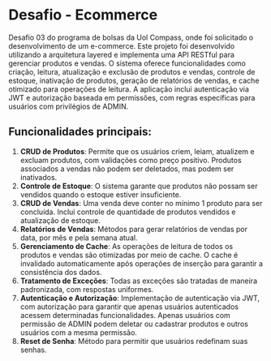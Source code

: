 # Desafio - Ecommerce

Desafio 03 do programa de bolsas da Uol Compass, onde foi solicitado o desenvolvimento de um e-commerce. 
Este projeto foi desenvolvido utilizando a arquitetura layered e implementa uma API RESTful para gerenciar produtos e vendas. O sistema oferece funcionalidades como criação, leitura, atualização e exclusão de produtos e vendas, controle de estoque, inativação de produtos, geração de relatórios de vendas, e cache otimizado para operações de leitura. A aplicação inclui autenticação via JWT e autorização baseada em permissões, com regras específicas para usuários com privilégios de ADMIN.

## Funcionalidades principais:

1. **CRUD de Produtos**: Permite que os usuários criem, leiam, atualizem e excluam produtos, com validações como preço positivo. Produtos associados a vendas não podem ser deletados, mas podem ser inativados.
2. **Controle de Estoque**: O sistema garante que produtos não possam ser vendidos quando o estoque estiver insuficiente.
3. **CRUD de Vendas**: Uma venda deve conter no mínimo 1 produto para ser concluída. Inclui controle de quantidade de produtos vendidos e atualização de estoque.
4. **Relatórios de Vendas**: Métodos para gerar relatórios de vendas por data, por mês e pela semana atual.
5. **Gerenciamento de Cache**: As operações de leitura de todos os produtos e vendas são otimizadas por meio de cache. O cache é invalidado automaticamente após operações de inserção para garantir a consistência dos dados.
6. **Tratamento de Exceções**: Todas as exceções são tratadas de maneira padronizada, com respostas uniformes.
7. **Autenticação e Autorização**: Implementação de autenticação via JWT, com autorização para garantir que apenas usuários autenticados acessem determinadas funcionalidades. Apenas usuários com permissão de ADMIN podem deletar ou cadastrar produtos e outros usuários com a mesma permissão.
8. **Reset de Senha**: Método para permitir que usuários redefinam suas senhas.

